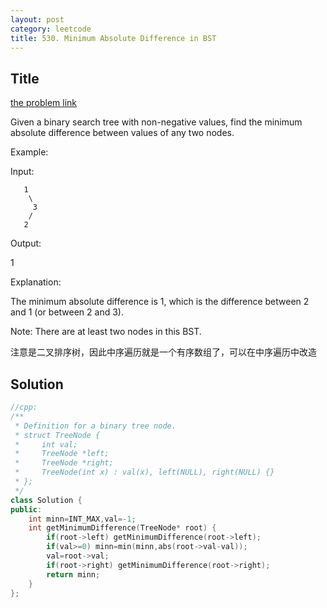 ```yaml
---
layout: post
category: leetcode
title: 530. Minimum Absolute Difference in BST
---
```

## Title
[the problem link](https://leetcode.com/problems/minimum-absolute-difference-in-bst/description/)

Given a binary search tree with non-negative values, find the minimum absolute difference between values of any two nodes.

Example:

Input:

	   1
	    \
	     3
	    /
	   2

Output:

1

Explanation:

The minimum absolute difference is 1, which is the difference between 2 and 1 (or between 2 and 3).

Note: There are at least two nodes in this BST.

注意是二叉排序树，因此中序遍历就是一个有序数组了，可以在中序遍历中改造

## Solution
```c++
//cpp:
/**
 * Definition for a binary tree node.
 * struct TreeNode {
 *     int val;
 *     TreeNode *left;
 *     TreeNode *right;
 *     TreeNode(int x) : val(x), left(NULL), right(NULL) {}
 * };
 */
class Solution {
public:
    int minn=INT_MAX,val=-1;
    int getMinimumDifference(TreeNode* root) {
        if(root->left) getMinimumDifference(root->left);
        if(val>=0) minn=min(minn,abs(root->val-val));
        val=root->val;
        if(root->right) getMinimumDifference(root->right);
        return minn;
    }
};
```
